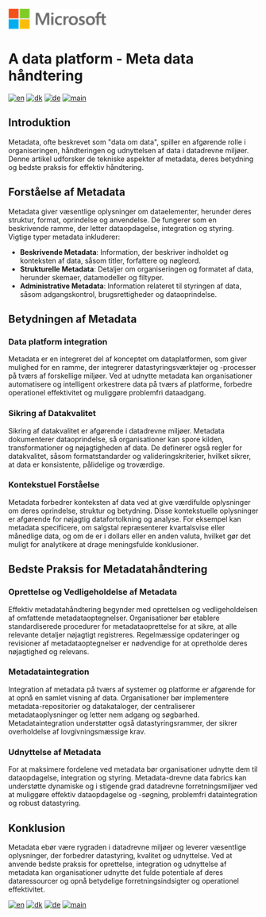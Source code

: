 ![microsoft](../images/microsoft.png)

# A data platform - Meta data håndtering

[![en](https://img.shields.io/badge/lang-en-red.svg)](Meta-management.md)
[![dk](https://img.shields.io/badge/lang-da--dk-green.svg)](Meta-management-da.md)
[![de](https://img.shields.io/badge/lang-de-yellow.svg)](Meta-management-de.md)
[![main](https://img.shields.io/badge/main-document-blue.svg)](../README.md)

## Introduktion

Metadata, ofte beskrevet som "data om data", spiller en afgørende rolle i organiseringen, håndteringen og udnyttelsen af data i datadrevne miljøer. Denne artikel udforsker de tekniske aspekter af metadata, deres betydning og bedste praksis for effektiv håndtering.

## Forståelse af Metadata

Metadata giver væsentlige oplysninger om dataelementer, herunder deres struktur, format, oprindelse og anvendelse. De fungerer som en beskrivende ramme, der letter dataopdagelse, integration og styring. Vigtige typer metadata inkluderer:

- **Beskrivende Metadata**: Information, der beskriver indholdet og konteksten af data, såsom titler, forfattere og nøgleord.
- **Strukturelle Metadata**: Detaljer om organiseringen og formatet af data, herunder skemaer, datamodeller og filtyper.
- **Administrative Metadata**: Information relateret til styringen af data, såsom adgangskontrol, brugsrettigheder og dataoprindelse.

## Betydningen af Metadata

### Data platform integration

Metadata er en integreret del af konceptet om dataplatformen, som giver mulighed for en ramme, der integrerer datastyringsværktøjer og -processer på tværs af forskellige miljøer. Ved at udnytte metadata kan organisationer automatisere og intelligent orkestrere data på tværs af platforme, forbedre operationel effektivitet og muliggøre problemfri dataadgang.

### Sikring af Datakvalitet

Sikring af datakvalitet er afgørende i datadrevne miljøer. Metadata dokumenterer dataoprindelse, så organisationer kan spore kilden, transformationer og nøjagtigheden af data. De definerer også regler for datakvalitet, såsom formatstandarder og valideringskriterier, hvilket sikrer, at data er konsistente, pålidelige og troværdige.

### Kontekstuel Forståelse

Metadata forbedrer konteksten af data ved at give værdifulde oplysninger om deres oprindelse, struktur og betydning. Disse kontekstuelle oplysninger er afgørende for nøjagtig datafortolkning og analyse. For eksempel kan metadata specificere, om salgstal repræsenterer kvartalsvise eller månedlige data, og om de er i dollars eller en anden valuta, hvilket gør det muligt for analytikere at drage meningsfulde konklusioner.

## Bedste Praksis for Metadatahåndtering

### Oprettelse og Vedligeholdelse af Metadata

Effektiv metadatahåndtering begynder med oprettelsen og vedligeholdelsen af omfattende metadataoptegnelser. Organisationer bør etablere standardiserede procedurer for metadataoprettelse for at sikre, at alle relevante detaljer nøjagtigt registreres. Regelmæssige opdateringer og revisioner af metadataoptegnelser er nødvendige for at opretholde deres nøjagtighed og relevans.

### Metadataintegration

Integration af metadata på tværs af systemer og platforme er afgørende for at opnå en samlet visning af data. Organisationer bør implementere metadata-repositorier og datakataloger, der centraliserer metadataoplysninger og letter nem adgang og søgbarhed. Metadataintegration understøtter også datastyringsrammer, der sikrer overholdelse af lovgivningsmæssige krav.

### Udnyttelse af Metadata

For at maksimere fordelene ved metadata bør organisationer udnytte dem til dataopdagelse, integration og styring. Metadata-drevne data fabrics kan understøtte dynamiske og i stigende grad datadrevne forretningsmiljøer ved at muliggøre effektiv dataopdagelse og -søgning, problemfri dataintegration og robust datastyring.

## Konklusion

Metadata ebør være rygraden i datadrevne miljøer og leverer væsentlige oplysninger, der forbedrer datastyring, kvalitet og udnyttelse. Ved at anvende bedste praksis for oprettelse, integration og udnyttelse af metadata kan organisationer udnytte det fulde potentiale af deres dataressourcer og opnå betydelige forretningsindsigter og operationel effektivitet.

[![en](https://img.shields.io/badge/lang-en-red.svg)](Meta-management.md)
[![dk](https://img.shields.io/badge/lang-da--dk-green.svg)](Meta-management-da.md)
[![de](https://img.shields.io/badge/lang-de-yellow.svg)](Meta-management-de.md)
[![main](https://img.shields.io/badge/main-document-blue.svg)](../README.md)